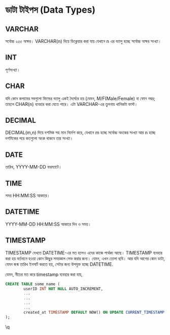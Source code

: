 # ডাটা টাইপস \(Data Types\)

## VARCHAR

সর্বোচ্চ ২৫৫ অক্ষর। VARCHAR\(n\) দিয়ে ডিক্লেয়ার করা যায় যেখানে n এর ভ্যালু হচ্ছে সর্বোচ্চ অক্ষর সংখ্যা।

## INT

পূর্ণসংখ্যা। 

## CHAR

যদি কোন কলামের সবগুলো ফিল্ডের ভ্যালু একই দৈর্ঘ্যের হয় \(যেমন, M/F\(Male/Female\) বা ফোন নম্বর; তাহলে CHAR\(n\) ব্যবহার করা যেতে পারে। এটা VARCHAR-এর তুলনায় খানিকটা ফাস্ট।

## DECIMAL

DECIMAL\(m,n\) দিয়ে দশমিক সহ মান নির্দেশ করে, যেখানে m হচ্ছে সর্বোচ্চ অংকের সংখ্যা আর n হচ্ছে দশমিকের পরে কতগুলো অংক থাকবে তার সংখ্যা।

## DATE

তারিখ, YYYY-MM-DD ফরম্যাটে।

## TIME

সময় HH:MM:SS আকারে।

## DATETIME

YYYY-MM-DD HH:MM:SS আকারে দিন ও সময়।

## TIMESTAMP

TIMESTAMP দেখতে DATETIME-এর মত হলেও এদের কাজে পার্থক্য আছে। TIMESTAMP ব্যবহার করা হয় বর্তমানে হওয়া কোন কিছুর সময়কাল সেভ করার জন্য। যেমন, এখন তোলা ছবি। আর যদি আগের কোন ডাটা, যেমন জন্ম তারিখ ইনসার্ট করতে হয়, সেটার জন্য উপযুক্ত হচ্ছে DATETIME.

যেমন, নীচের মত করে timestamp ব্যবহার করা যায়,

```sql
CREATE TABLE some_name (
        userID INT NOT NULL AUTO_INCREMENT,
        ...
        ...
        ...
        ...
        created_at TIMESTAMP DEFAULT NOW() ON UPDATE CURRENT_TIMESTAMP
);
```

\q







 





